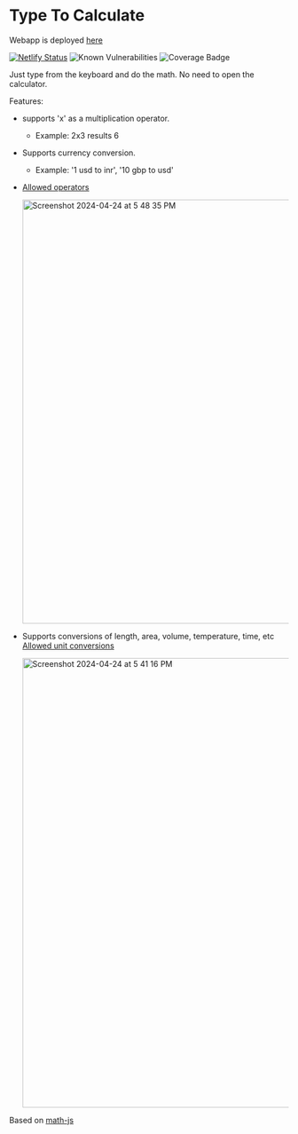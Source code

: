 # Type To Calculate

Webapp is deployed [here](https://typetocalculate.netlify.app/)

[![Netlify Status](https://api.netlify.com/api/v1/badges/4c3aa90c-d121-454b-b8c3-ae78a6eaf738/deploy-status)](https://app.netlify.com/sites/typetocalculate/deploys)
![Known Vulnerabilities](https://snyk.io/test/github/gokulk16/type-to-calculate-web/badge.svg)
![Coverage Badge](https://gist.githubusercontent.com/gokulk16/eaf6c29242b70728224cc81c3f9ba750/raw/badge-type-to-calculate-web-main.svg)


Just type from the keyboard and do the math. No need to open the calculator.

Features:
- supports 'x' as a multiplication operator.
  - Example: 2x3 results 6
- Supports currency conversion.
  - Example: '1 usd to inr', '10 gbp to usd'
- [Allowed operators](https://mathjs.org/docs/expressions/syntax.html#operators)
  
  <img width="764" alt="Screenshot 2024-04-24 at 5 48 35 PM" src="https://github.com/gokulk16/type-to-calculate/assets/8376313/76f2b345-0413-412a-93b6-f967c5b12457">
- Supports conversions of length, area, volume, temperature, time, etc [Allowed unit conversions](https://mathjs.org/docs/datatypes/units.html#reference)
  
  <img width="810" alt="Screenshot 2024-04-24 at 5 41 16 PM" src="https://github.com/gokulk16/type-to-calculate/assets/8376313/9a88f75f-38c1-4e98-8f58-c216de31bd96">
Based on [math-js](https://www.npmjs.com/package/mathjs)
